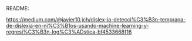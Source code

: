 README:

https://medium.com/@javier10.jch/dislex-ia-detecci%C3%B3n-temprana-de-dislexia-en-ni%C3%B1os-usando-machine-learning-y-regresi%C3%B3n-log%C3%ADstica-bf4533668f16 
